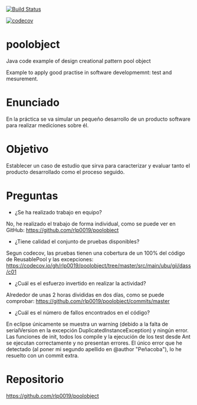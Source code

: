 [![Build Status](https://travis-ci.org/rlp0019/poolobject.svg?branch=master)](https://travis-ci.org/rlp0019/poolobject)

[![codecov](https://codecov.io/gh/rlp0019/poolobject/branch/master/graph/badge.svg)](https://codecov.io/gh/rlp0019/poolobject)

poolobject
==========

Java code example of  design creational pattern pool object

Example to apply good practise in software developmemnt: test and mesurement.


Enunciado
=========

En la práctica se va simular un pequeño desarrollo de un producto software para realizar mediciones sobre él.


Objetivo
========

Establecer un caso de estudio que sirva para caracterizar y evaluar tanto el producto desarrollado como el proceso seguido.


Preguntas
=========

- ¿Se ha realizado trabajo en equipo?

No, he realizado el trabajo de forma individual, como se puede ver en GitHub: https://github.com/rlp0019/poolobject

- ¿Tiene calidad el conjunto de pruebas disponibles?

Segun codecov, las pruebas tienen una cobertura de un 100% del código de ReusablePool y las excepciones: https://codecov.io/gh/rlp0019/poolobject/tree/master/src/main/ubu/gii/dass/c01

- ¿Cuál es el esfuerzo invertido en realizar la actividad?

Alrededor de unas 2 horas divididas en dos días, como se puede comprobar: https://github.com/rlp0019/poolobject/commits/master

- ¿Cuál es el número de fallos encontrados en el código?

En eclipse únicamente se muestra un warning (debido a la falta de serialVersion en la excepción DuplicatedInstanceException) y ningún error. Las funciones de init, todos los compile y la ejecución de los test desde Ant se ejecutan correctamente y no presentan errores.
El único error que he detectado (al poner mi segundo apellido en @author "Peñacoba"), lo he resuelto con un commit extra.

Repositorio
===========

https://github.com/rlp0019/poolobject
